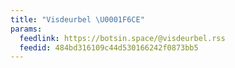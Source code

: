 ```yaml
---
title: "Visdeurbel \U0001F6CE️"
params:
  feedlink: https://botsin.space/@visdeurbel.rss
  feedid: 484bd316109c44d530166242f0873bb5
---
```

